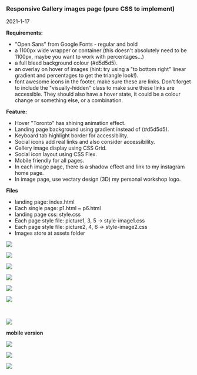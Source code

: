 ### Responsive Gallery images page (pure CSS to implement)

2021-1-17

**Requirements:**

- "Open Sans" from Google Fonts - regular and bold
- a 1100px wide wrapper or container (this doesn't absolutely need to be 1100px, maybe you want to work with percentages...)
- a full bleed background colour (#d5d5d5).
- an overlay on hover of images (hint: try using a "to bottom right" linear gradient and percentages to get the triangle look!).
- font awesome icons in the footer, make sure these are links. Don't forget to include the "visually-hidden" class to make sure these links are accessible. They should also have a hover state, it could be a colour change or something else, or a combination.

**Feature:**

- Hover "Toronto" has shining animation effect.
- Landing page background using gradient instead of (#d5d5d5).
- Keyboard tab highlight border for accessibility.
- Social icons add real links and also consider accessibility.
- Gallery image display using CSS Grid.
- Social icon layout using CSS Flex.
- Mobile friendly for all pages.
- In each image page, there is a shadow effect and link to my instagram home page.
- In image page, use vectary design (3D) my personal workshop logo.

**Files**

- landing page: index.html
- Each single page: p1.html ~ p6.html
- landing page css: style.css
- Each page style file: picture1, 3, 5 -> style-image1.css
- Each page style file: picture2, 4, 6 -> style-image2.css
- Images store at assets folder

![](2021-01-17-19-41-33.png)
<br>

![](2021-01-17-12-12-13.png)
<br>

![](2021-01-17-19-47-18.png)
<br>

![](2021-01-17-19-45-28.png)
<br>

![](2021-01-17-17-58-16.png)
<br>

![](2021-01-17-17-59-08.png)

<br>

![](2021-01-17-21-06-34.png)

**mobile version**
<br>

![](2021-01-17-12-13-59.png)
<br>

![](2021-01-17-19-36-29.png)
<br>

![](2021-01-17-19-42-39.png)
